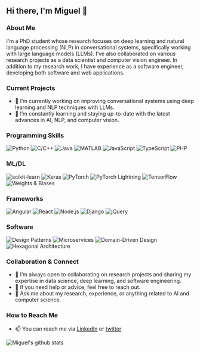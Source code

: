## Hi there, I'm Miguel 👋

### About Me
I'm a PhD student whose research focuses on deep learning and natural language processing (NLP) in conversational systems, specifically working with large language models (LLMs). I've also collaborated on various research projects as a data scientist and computer vision engineer. In addition to my research work, I have experience as a software engineer, developing both software and web applications.

### Current Projects
- 🔭 I’m currently working on improving conversational systems using deep learning and NLP techniques with LLMs.
- 🌱 I’m constantly learning and staying up-to-date with the latest advances in AI, NLP, and computer vision.

### Programming Skills

<p>
  <img alt="Python" src="https://img.shields.io/badge/Python-3776AB?style=flat&logo=python&logoColor=white">
  <img alt="C/C++" src="https://img.shields.io/badge/C%2FC%2B%2B-00599C?style=flat&logo=c%2B%2B&logoColor=white">
  <img alt="Java" src="https://img.shields.io/badge/Java-ED8B00?style=flat&logo=java&logoColor=white">
  <img alt="MATLAB" src="https://img.shields.io/badge/MATLAB-0076A8?style=flat&logo=Mathworks&logoColor=white">
  <img alt="JavaScript" src="https://img.shields.io/badge/JavaScript-F7DF1E?style=flat&logo=javascript&logoColor=black">
  <img alt="TypeScript" src="https://img.shields.io/badge/TypeScript-3178C6?style=flat&logo=typescript&logoColor=white">
  <img alt="PHP" src="https://img.shields.io/badge/PHP-777BB4?style=flat&logo=php&logoColor=white">
</p>

### ML/DL

<p>
  <img alt="scikit-learn" src="https://img.shields.io/badge/scikit_learn-F7931E?style=flat&logo=scikit-learn&logoColor=white">
  <img alt="Keras" src="https://img.shields.io/badge/Keras-D00000?style=flat&logo=Keras&logoColor=white">
  <img alt="PyTorch" src="https://img.shields.io/badge/PyTorch-EE4C2C?style=flat&logo=pytorch&logoColor=white">
  <img alt="PyTorch Lightning" src="https://img.shields.io/badge/PyTorch%20Lightning-792EE5?style=flat&logo=pytorchlightning&logoColor=white">
   <img alt="TensorFlow" src="https://img.shields.io/badge/TensorFlow-FF6F00?style=flat&logo=tensorflow&logoColor=white">
<img alt="Weights & Biases" src="https://img.shields.io/badge/WandB-FFBE00?style=flat&logo=weightsandbiases&logoColor=black">
</p>

### Frameworks
<p>
<img alt="Angular" src="https://img.shields.io/badge/Angular-DD0031?style=flat&logo=angular&logoColor=white">
<img alt="React" src="https://img.shields.io/badge/React-61DAFB?style=flat&logo=react&logoColor=black">
<img alt="Node.js" src="https://img.shields.io/badge/Node.js-339933?style=flat&logo=node.js&logoColor=white">
<img alt="Django" src="https://img.shields.io/badge/Django-092E20?style=flat&logo=django&logoColor=white">
<img alt="jQuery" src="https://img.shields.io/badge/jQuery-0769AD?style=flat&logo=jquery&logoColor=white">
</p>

### Software

<p>
  <img alt="Design Patterns" src="https://img.shields.io/badge/Design%20Patterns-006080?style=flat">
  <img alt="Microservices" src="https://img.shields.io/badge/Microservices-1F425F?style=flat">
  <img alt="Domain-Driven Design" src="https://img.shields.io/badge/DDD-0072B2?style=flat">
  <img alt="Hexagonal Architecture" src="https://img.shields.io/badge/Hexagonal%20Architecture-007ACC?style=flat">
</p>


### Collaboration & Connect
- 👯 I’m always open to collaborating on research projects and sharing my expertise in data science, deep learning, and software engineering.
- 🤔 If you need help or advice, feel free to reach out.
- 💬 Ask me about my research, experience, or anything related to AI and computer science.

### How to Reach Me
- 📫 You can reach me via [LinkedIn](www.linkedin.com/in/miguel-angel-medina-ramirez) or [twitter](https://twitter.com/Miguelcse7)

![Miguel's github stats](https://github-readme-stats.vercel.app/api?username=miguel-kjh&show_icons=true&theme=react)
